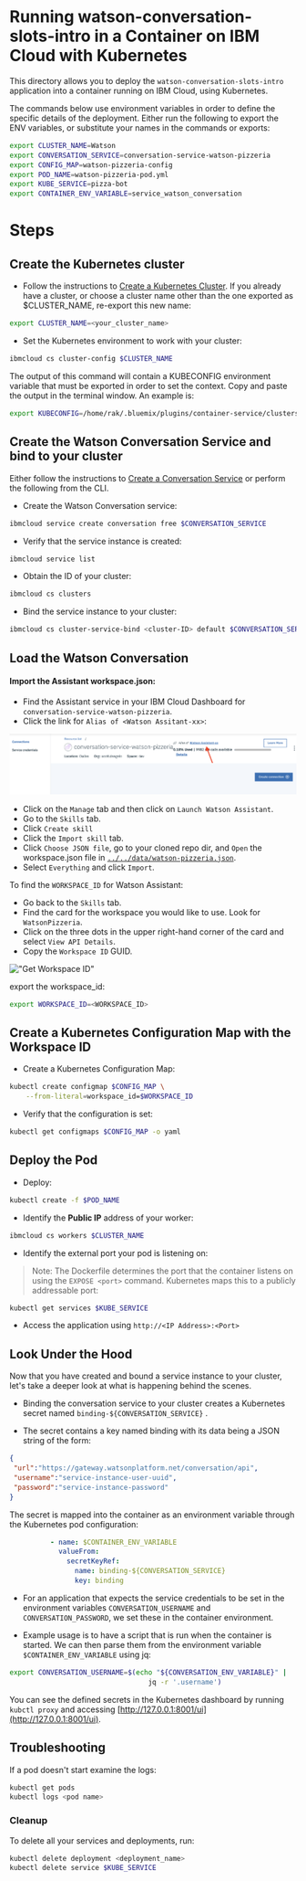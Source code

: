 # Running watson-conversation-slots-intro in a Container on IBM Cloud with Kubernetes

This directory allows you to deploy the `watson-conversation-slots-intro` application into a container running on IBM Cloud, using Kubernetes.

The commands below use environment variables in order to define the specific details of the deployment. Either run the following to export the ENV variables, or substitute your names in the commands or exports:
```bash
export CLUSTER_NAME=Watson
export CONVERSATION_SERVICE=conversation-service-watson-pizzeria
export CONFIG_MAP=watson-pizzeria-config
export POD_NAME=watson-pizzeria-pod.yml
export KUBE_SERVICE=pizza-bot
export CONTAINER_ENV_VARIABLE=service_watson_conversation
```

# Steps

## Create the Kubernetes cluster

* Follow the instructions to [Create a Kubernetes Cluster](https://github.com/IBM/container-journey-template). If you already have a cluster, or choose a cluster name other than the one exported as $CLUSTER_NAME, re-export this new name:

```bash
export CLUSTER_NAME=<your_cluster_name>
```

* Set the Kubernetes environment to work with your cluster:

```bash
ibmcloud cs cluster-config $CLUSTER_NAME
```

The output of this command will contain a KUBECONFIG environment variable that must be exported in order to set the context. Copy and paste the output in the terminal window. An example is:

```bash
export KUBECONFIG=/home/rak/.bluemix/plugins/container-service/clusters/Kate/kube-config-prod-dal10-<cluster_name>.yml
```

## Create the Watson Conversation Service and bind to your cluster

Either follow the instructions to [Create a Conversation Service](https://console.ng.bluemix.net/catalog/services/conversation) or perform the following from the CLI.

* Create the Watson Conversation service:

```bash
ibmcloud service create conversation free $CONVERSATION_SERVICE
```

* Verify that the service instance is created:

```bash
ibmcloud service list
```

* Obtain the ID of your cluster:

```bash
ibmcloud cs clusters
```

* Bind the service instance to your cluster:

```bash
ibmcloud cs cluster-service-bind <cluster-ID> default $CONVERSATION_SERVICE
```

## Load the Watson Conversation

#### Import the Assistant workspace.json:

* Find the Assistant service in your IBM Cloud Dashboard for `conversation-service-watson-pizzeria`.
* Click the link for `Alias of <Watson Assitant-xx>`:

![link alias](images/AssistantAlias.png)

* Click on the `Manage` tab and then click on `Launch Watson Assistant`.
* Go to the `Skills` tab.
* Click `Create skill`
* Click the `Import skill` tab.
* Click `Choose JSON file`, go to your cloned repo dir, and `Open` the workspace.json file in [`../../data/watson-pizzeria.json`](../../data/watson-pizzeria.json).
* Select `Everything` and click `Import`.

To find the `WORKSPACE_ID` for Watson Assistant:

* Go back to the `Skills` tab.
* Find the card for the workspace you would like to use. Look for `WatsonPizzeria`.
* Click on the three dots in the upper right-hand corner of the card and select `View API Details`.
* Copy the `Workspace ID` GUID.

!["Get Workspace ID"](https://github.com/IBM/pattern-utils/blob/master/watson-assistant/assistantPostSkillGetID.gif)

export the workspace_id:

```bash
export WORKSPACE_ID=<WORKSPACE_ID>
```

## Create a Kubernetes Configuration Map with the Workspace ID

* Create a Kubernetes Configuration Map:

```bash
kubectl create configmap $CONFIG_MAP \
    --from-literal=workspace_id=$WORKSPACE_ID
```

* Verify that the configuration is set:

```bash
kubectl get configmaps $CONFIG_MAP -o yaml
```

## Deploy the Pod

* Deploy:

```bash
kubectl create -f $POD_NAME
```

* Identify the **Public IP** address of your worker:

```bash
ibmcloud cs workers $CLUSTER_NAME
```

* Identify the external port your pod is listening on:

> Note: The Dockerfile determines the port that the container listens on using the `EXPOSE <port>` command. Kubernetes maps this to a publicly addressable port:

```bash
kubectl get services $KUBE_SERVICE
```

* Access the application using `http://<IP Address>:<Port>`

## Look Under the Hood

Now that you have created and bound a service instance to your cluster, let's take a deeper look at what is happening behind the scenes.


* Binding the conversation service to your cluster creates a Kubernetes secret named `binding-${CONVERSATION_SERVICE}` .

* The secret contains a key named binding with its data being a JSON string of the form:

```json
{
 "url":"https://gateway.watsonplatform.net/conversation/api",
 "username":"service-instance-user-uuid",
 "password":"service-instance-password"
}
```

The secret is mapped into the container as an environment variable through the Kubernetes pod configuration:

```yaml
          - name: $CONTAINER_ENV_VARIABLE
            valueFrom:
              secretKeyRef:
                name: binding-${CONVERSATION_SERVICE}
                key: binding
```

* For an application that expects the service credentials to be set in the environment variables `CONVERSATION_USERNAME` and `CONVERSATION_PASSWORD`, we set these in the container environment.

* Example usage is to have a script that is run when the container is started. We can then parse them from the  environment variable `$CONTAINER_ENV_VARIABLE` using jq:

```bash
export CONVERSATION_USERNAME=$(echo "${CONVERSATION_ENV_VARIABLE}" |
                                  jq -r '.username')
```

You can see the defined secrets in the Kubernetes dashboard by running ``kubctl proxy`` and accessing [http://127.0.0.1:8001/ui](http://127.0.0.1:8001/ui).

## Troubleshooting

If a pod doesn't start examine the logs:

```bash
kubectl get pods
kubectl logs <pod name>
```

### Cleanup

To delete all your services and deployments, run:

```bash
kubectl delete deployment <deployment_name>
kubectl delete service $KUBE_SERVICE
```

